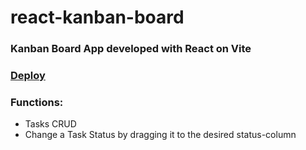 # react-kanban-board
### Kanban Board App developed with React on Vite
### <a href="https://react-kanban-board.onrender.com/">Deploy</a>

### Functions:
  - Tasks CRUD
  - Change a Task Status by dragging it to the desired status-column 
